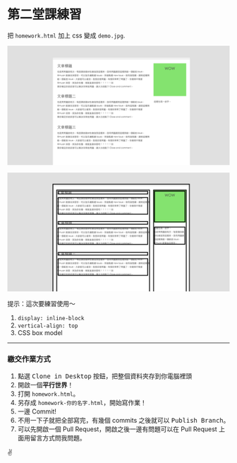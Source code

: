 第二堂課練習
==========

把 `homework.html` 加上 css 變成 `demo.jpg`.

![](demo.jpg)

![](demo-with-boxes.jpg)

提示：這次要練習使用～

1. `display: inline-block`
2. `vertical-align: top`
3. CSS box model

---

### 繳交作業方式

1. 點選 <kbd>Clone in Desktop</kbd> 按鈕，把整個資料夾存到你電腦裡頭
2. 開啟一個**平行世界**！
3. 打開 `homework.html`。
4. 另存成 `homework-你的名字.html`，開始寫作業！
5. 一邊 Commit!
6. 不用一下子就把全部寫完，有幾個 commits 之後就可以 <kbd>Publish Branch</kbd>。
7. 可以先開啟一個 Pull Request，開啟之後一邊有問題可以在 Pull Request 上面用留言方式問我問題。

:v:
